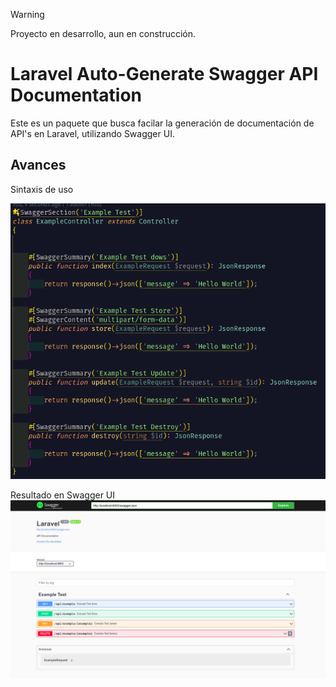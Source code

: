
> [!WARNING]  
> Proyecto en desarrollo, aun en construcción.

# Laravel Auto-Generate Swagger API Documentation

Este es un paquete que busca facilar la generación de documentación de API's en Laravel, utilizando Swagger UI.

## Avances

Sintaxis de uso

![alt text](<Captura desde 2024-09-10 14-40-28.png>)

Resultado en Swagger UI
![alt text](<Captura desde 2024-09-10 14-39-08.png>)
